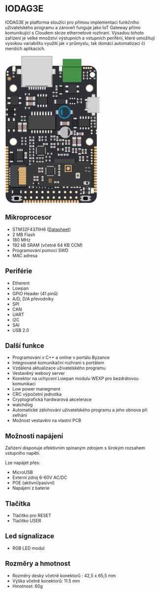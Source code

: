 # IODAG3E

IODAG3E je platforma sloužící pro přímou implementaci funkčního uživatelského programu a zároveň funguje jako IoT Gateway přímo komunikující s Cloudem skrze ethernetové rozhraní. Výsadou tohoto zařízení je velké množství výstupních a vstupních periférií, které umožňují vysokou variabilitu využití jak v průmyslu, tak domácí automatizaci či menších aplikacích.


![ioda_board](/images/ioda_board_500.png)


## Mikroprocesor 

* STM32F437IIH6 \([Datasheet](http://www.st.com/content/ccc/resource/technical/document/datasheet/fd/8c/0a/19/13/8f/41/99/DM00077036.pdf/files/DM00077036.pdf/jcr:content/translations/en.DM00077036.pdf)\)
* 2 MB Flash
* 180 MHz
* 192 kB SRAM \(včetně 64 KB CCM\)
* Programování pomocí SWD
* MAC adresa

## Periférie 

* Etherent
* Lowpan
* GPIO Header (41 pinů) 
* A/D, D/A převodníky
* SPI 
* CAN
* UART
* I2C
* SAI
* USB 2.0

## Další funkce

* Programování v C++ a online v portálu Byzance
* Integrované komunikační rozhraní s portálem
* Vzdálená aktualizace uživatelského programu
* Vestavěný webový server
* Konektor na uchycení Lowpan modulu WEXP pro bezdrátovou komunikaci
* Low power manegment
* CRC výpočetní jednotka
* Cryptografická hardwarová akcelerace
* watchdog
* Automatické zálohování uživatelského programu a jeho obnova při selhání
* Možnost vestavění na vlastní PCB


## Možnosti napájení 

Zařízení disponuje efektivním spínaným zdrojem s širokým rozsahem vstupního napětí.

Lze napájet přes:

* MicroUSB 
* Externí zdroj 6-60V AC/DC
* POE (aktivní/pasivní)
* Napájení z baterie

## Tlačítka 

* Tlačítko pro RESET
* Tlačítko USER

## Led signalizace 

* RGB LED modul

## Rozměry a hmotnost
  
 * Rozměry desky včetně konektorů : 42,5 x 65,5 mm
 * Výška včetně konektorů: 11.5 mm
 * Hmotnost: 60g


